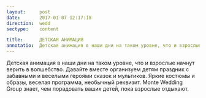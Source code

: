 ```yaml
---
layout:     post
date:       2017-01-07 12:17:18
direction:  wedd
sectype:    content

title:      ДЕТСКАЯ АНИМАЦИЯ        
annotatio:  Детская анимация в наши дни на таком уровне, что и взрослые начнут верить в волшебство. Давайте вместе организуем детям праздник с забавными и веселыми героями сказок и мультиков. Яркие костюмы и образы, веселая программа, необычный реквизит. Monte Wedding Group знает, чем порадовать ваших детей, пока взрослые отдыхают. 
---
```


Детская анимация в наши дни на таком уровне, что и взрослые начнут верить в волшебство. Давайте вместе организуем детям праздник с забавными и веселыми героями сказок и мультиков. Яркие костюмы и образы, веселая программа, необычный реквизит. Monte Wedding Group знает, чем порадовать ваших детей, пока взрослые отдыхают. 